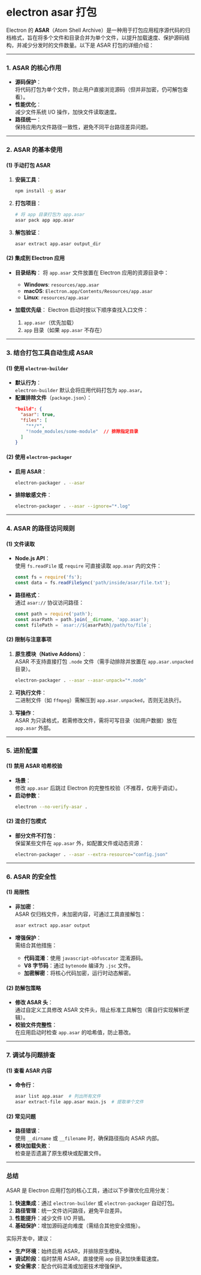# electron asar 打包

Electron 的 **ASAR**（Atom Shell Archive）是一种用于打包应用程序源代码的归档格式，旨在将多个文件和目录合并为单个文件，以提升加载速度、保护源码结构，并减少分发时的文件数量。以下是 ASAR 打包的详细介绍：

---

### **1. ASAR 的核心作用**
- **源码保护**：  
  将代码打包为单个文件，防止用户直接浏览源码（但并非加密，仍可解包查看）。
- **性能优化**：  
  减少文件系统 I/O 操作，加快文件读取速度。
- **路径统一**：  
  保持应用内文件路径一致性，避免不同平台路径差异问题。

---

### **2. ASAR 的基本使用**
#### **(1) 手动打包 ASAR**
1. **安装工具**：
   ```bash
   npm install -g asar
   ```

2. **打包项目**：
   ```bash
   # 将 app 目录打包为 app.asar
   asar pack app app.asar
   ```

3. **解包验证**：
   ```bash
   asar extract app.asar output_dir
   ```

#### **(2) 集成到 Electron 应用**
- **目录结构**：
  将 `app.asar` 文件放置在 Electron 应用的资源目录中：
  - **Windows**: `resources/app.asar`
  - **macOS**: `Electron.app/Contents/Resources/app.asar`
  - **Linux**: `resources/app.asar`

- **加载优先级**：
  Electron 启动时按以下顺序查找入口文件：
  1. `app.asar`（优先加载）
  2. `app` 目录（如果 `app.asar` 不存在）

---

### **3. 结合打包工具自动生成 ASAR**
#### **(1) 使用 `electron-builder`**
- **默认行为**：  
  `electron-builder` 默认会将应用代码打包为 `app.asar`。
- **配置排除文件**（`package.json`）：
  ```json
  "build": {
    "asar": true,
    "files": [
      "**/*",
      "!node_modules/some-module"  // 排除指定目录
    ]
  }
  ```

#### **(2) 使用 `electron-packager`**
- **启用 ASAR**：
  ```bash
  electron-packager . --asar
  ```

- **排除敏感文件**：
  ```bash
  electron-packager . --asar --ignore="*.log"
  ```

---

### **4. ASAR 的路径访问规则**
#### **(1) 文件读取**
- **Node.js API**：  
  使用 `fs.readFile` 或 `require` 可直接读取 `app.asar` 内的文件：
  ```javascript
  const fs = require('fs');
  const data = fs.readFileSync('path/inside/asar/file.txt');
  ```

- **路径格式**：  
  通过 `asar://` 协议访问路径：
  ```javascript
  const path = require('path');
  const asarPath = path.join(__dirname, 'app.asar');
  const filePath = `asar://${asarPath}/path/to/file`;
  ```

#### **(2) 限制与注意事项**
1. **原生模块（Native Addons）**：  
   ASAR 不支持直接打包 `.node` 文件（需手动排除并放置在 `app.asar.unpacked` 目录）。
   ```bash
   electron-packager . --asar --asar-unpack="*.node"
   ```

2. **可执行文件**：  
   二进制文件（如 `ffmpeg`）需解压到 `app.asar.unpacked`，否则无法执行。

3. **写操作**：  
   ASAR 为只读格式，若需修改文件，需将可写目录（如用户数据）放在 `app.asar` 外部。

---

### **5. 进阶配置**
#### **(1) 禁用 ASAR 哈希校验**
- **场景**：  
  修改 `app.asar` 后跳过 Electron 的完整性校验（不推荐，仅用于调试）。
- **启动参数**：
  ```bash
  electron --no-verify-asar .
  ```

#### **(2) 混合打包模式**
- **部分文件不打包**：  
  保留某些文件在 `app.asar` 外，如配置文件或动态资源：
  ```bash
  electron-packager . --asar --extra-resource="config.json"
  ```

---

### **6. ASAR 的安全性**
#### **(1) 局限性**
- **非加密**：  
  ASAR 仅归档文件，未加密内容，可通过工具直接解包：
  ```bash
  asar extract app.asar output
  ```

- **增强保护**：  
  需结合其他措施：
  - **代码混淆**：使用 `javascript-obfuscator` 混淆源码。
  - **V8 字节码**：通过 `bytenode` 编译为 `.jsc` 文件。
  - **加密解密**：将核心代码加密，运行时动态解密。

#### **(2) 防解包策略**
- **修改 ASAR 头**：  
  通过自定义工具修改 ASAR 文件头，阻止标准工具解包（需自行实现解析逻辑）。
- **校验文件完整性**：  
  在应用启动时检查 `app.asar` 的哈希值，防止篡改。

---

### **7. 调试与问题排查**
#### **(1) 查看 ASAR 内容**
- **命令行**：
  ```bash
  asar list app.asar  # 列出所有文件
  asar extract-file app.asar main.js  # 提取单个文件
  ```

#### **(2) 常见问题**
- **路径错误**：  
  使用 `__dirname` 或 `__filename` 时，确保路径指向 ASAR 内部。
- **模块加载失败**：  
  检查是否遗漏了原生模块或配置文件。

---

### **总结**
ASAR 是 Electron 应用打包的核心工具，通过以下步骤优化应用分发：
1. **快速集成**：通过 `electron-builder` 或 `electron-packager` 自动打包。
2. **路径管理**：统一文件访问路径，避免平台差异。
3. **性能提升**：减少文件 I/O 开销。
4. **基础保护**：增加源码逆向难度（需结合其他安全措施）。

实际开发中，建议：
- **生产环境**：始终启用 ASAR，并排除原生模块。
- **调试阶段**：临时禁用 ASAR，直接使用 `app` 目录加快重载速度。
- **安全需求**：配合代码混淆或加密技术增强保护。